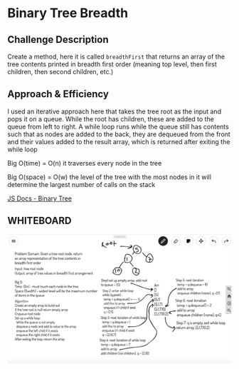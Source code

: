 # Binary Tree Breadth

## Challenge Description

Create a method, here it is called ```breadthFirst``` that returns an array of the tree contents printed in breadth first order (meaning top level, then first children, then second children, etc.)

## Approach & Efficiency

I used an iterative approach here that takes the tree root as the input and pops it on a queue. While the root has children, these are added to the queue from left to right. A while loop runs while the queue still has contents such that as nodes are added to the back, they are dequeued from the front and their values added to the result array, which is returned after exiting the while loop

Big O(time) = O(n) it traverses every node in the tree

Big O(space) = O(w) the level of the tree with the most nodes in it will determine the largest number of calls on the stack

[JS Docs - Binary Tree](https://annethor.github.io/data-structures-and-algorithms/out/BinaryTree.js.html)

## WHITEBOARD

![Whiteboard for Binary Tree Max](../../assets/binary-tree-breadth.png)
